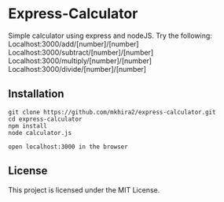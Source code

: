 # Express-Calculator

Simple calculator using express and nodeJS. Try the following:<br>
Localhost:3000/add/[number]/[number]<br>
Localhost:3000/subtract/[number]/[number]<br>
Localhost:3000/multiply/[number]/[number]<br>
Localhost:3000/divide/[number]/[number]<br>

## Installation

```
git clone https://github.com/mkhira2/express-calculator.git
cd express-calculator
npm install
node calculator.js

open localhost:3000 in the browser
```

## License

This project is licensed under the MIT License.
